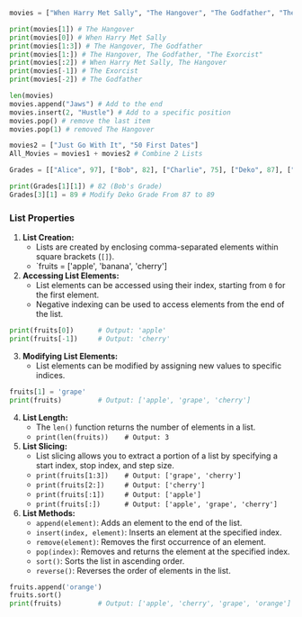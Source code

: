 ```python
movies = ["When Harry Met Sally", "The Hangover", "The Godfather", "The Exorcist"]

print(movies[1]) # The Hangover
print(movies[0]) # When Harry Met Sally
print(movies[1:3]) # The Hangover, The Godfather
print(movies[1:]) # The Hangover, The Godfather, "The Exorcist"
print(movies[:2]) # When Harry Met Sally, The Hangover
print(movies[-1]) # The Exorcist
print(movies[-2]) # The Godfather

len(movies)
movies.append("Jaws") # Add to the end
movies.insert(2, "Hustle") # Add to a specific position
movies.pop() # remove the last item
movies.pop(1) # removed The Hangover

movies2 = ["Just Go With It", "50 First Dates"]
All_Movies = movies1 + movies2 # Combine 2 Lists
```

```python
Grades = [["Alice", 97], ["Bob", 82], ["Charlie", 75], ["Deko", 87], ["Evan", 60]]

print(Grades[1][1]) # 82 (Bob's Grade)
Grades[3][1] = 89 # Modify Deko Grade From 87 to 89
```

### List Properties
1. **List Creation:**
	- Lists are created by enclosing comma-separated elements within square brackets (`[]`).
	- `fruits = ['apple', 'banana', 'cherry']
2. **Accessing List Elements:**
	- List elements can be accessed using their index, starting from `0` for the first element.
	- Negative indexing can be used to access elements from the end of the list.
```python
print(fruits[0])      # Output: 'apple' 
print(fruits[-1])     # Output: 'cherry'
```
3. **Modifying List Elements:**
	- List elements can be modified by assigning new values to specific indices.
```python
fruits[1] = 'grape' 
print(fruits)         # Output: ['apple', 'grape', 'cherry']
``` 
4. **List Length:**
	- The `len()` function returns the number of elements in a list.
	- `print(len(fruits))    # Output: 3`    
5. **List Slicing:**
	- List slicing allows you to extract a portion of a list by specifying a start index, stop index, and step size.
	- `print(fruits[1:3])    # Output: ['grape', 'cherry']`
	- `print(fruits[2:])     # Output: ['cherry']`
	- `print(fruits[:1])     # Output: ['apple']`  
	- `print(fruits[:])      # Output: ['apple', 'grape', 'cherry']`  
6. **List Methods:**
	- `append(element)`: Adds an element to the end of the list.
	- `insert(index, element)`: Inserts an element at the specified index.
	- `remove(element)`: Removes the first occurrence of an element.
	- `pop(index)`: Removes and returns the element at the specified index.
	- `sort()`: Sorts the list in ascending order.
	- `reverse()`: Reverses the order of elements in the list.
```python
fruits.append('orange')
fruits.sort() 
print(fruits)         # Output: ['apple', 'cherry', 'grape', 'orange']
```
